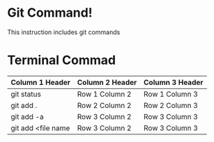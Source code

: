 # Git Command!
This instruction includes git commands 

# Terminal Commad
| Column 1 Header | Column 2 Header | Column 3 Header |
| --------------- | --------------- | --------------- |
| git status | Row 1 Column 2 | Row 1 Column 3 |
| git add . | Row 2 Column 2 | Row 2 Column 3 |
| git add -a | Row 3 Column 2 | Row 3 Column 3 |
| git add <file name | Row 3 Column 2 | Row 3 Column 3 |


